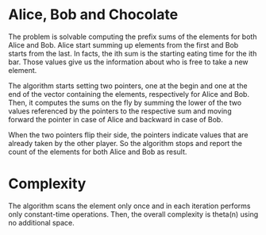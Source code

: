 # Alice, Bob and Chocolate

The problem is solvable computing the prefix sums of the elements for both Alice and Bob. Alice start summing up elements from the first and Bob starts from the last. In facts, the ith sum is the starting eating time for the ith bar. Those values give us the information about who is free to take a new element.

The algorithm starts setting two pointers, one at the begin and one at the end of the vector containing the elements, respectively for Alice and Bob.
Then, it computes the sums on the fly by summing the lower of the two values referenced by the pointers to the respective sum and moving forward the pointer in case of Alice and backward in case of Bob.

When the two pointers flip their side, the pointers indicate values that are already taken by the other player. So the algorithm stops and report the count of the elements for both Alice and Bob as result.

# Complexity

The algorithm scans the element only once and in each iteration performs only constant-time operations. Then, the overall complexity is theta(n) using no additional space.